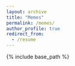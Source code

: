 ```yaml
---
layout: archive
title: "Memes"
permalink: /memes/
author_profile: true
redirect_from:
  - /resume
---
```


{% include base_path %}

[](lovetriangle.png)
